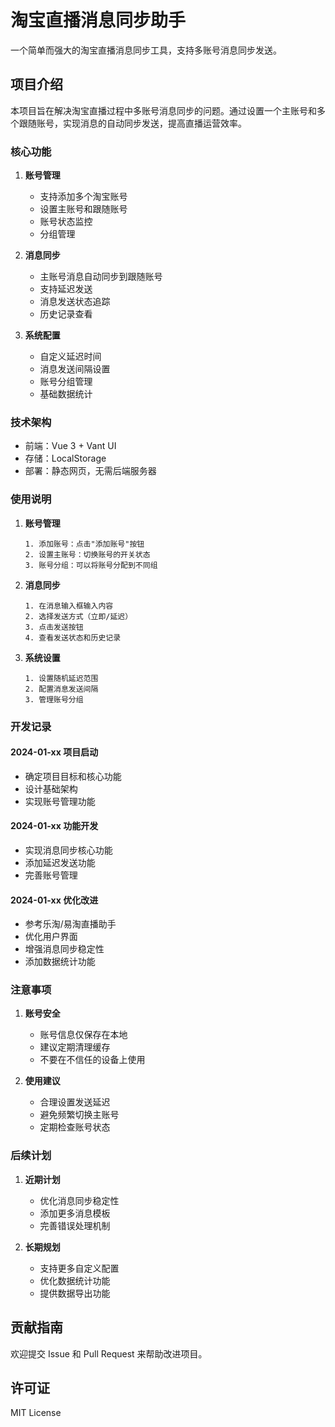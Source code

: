 # 淘宝直播消息同步助手

一个简单而强大的淘宝直播消息同步工具，支持多账号消息同步发送。

## 项目介绍

本项目旨在解决淘宝直播过程中多账号消息同步的问题。通过设置一个主账号和多个跟随账号，实现消息的自动同步发送，提高直播运营效率。

### 核心功能

1. **账号管理**
   - 支持添加多个淘宝账号
   - 设置主账号和跟随账号
   - 账号状态监控
   - 分组管理

2. **消息同步**
   - 主账号消息自动同步到跟随账号
   - 支持延迟发送
   - 消息发送状态追踪
   - 历史记录查看

3. **系统配置**
   - 自定义延迟时间
   - 消息发送间隔设置
   - 账号分组管理
   - 基础数据统计

### 技术架构

- 前端：Vue 3 + Vant UI
- 存储：LocalStorage
- 部署：静态网页，无需后端服务器

### 使用说明

1. **账号管理**
   ```
   1. 添加账号：点击"添加账号"按钮
   2. 设置主账号：切换账号的开关状态
   3. 账号分组：可以将账号分配到不同组
   ```

2. **消息同步**
   ```
   1. 在消息输入框输入内容
   2. 选择发送方式（立即/延迟）
   3. 点击发送按钮
   4. 查看发送状态和历史记录
   ```

3. **系统设置**
   ```
   1. 设置随机延迟范围
   2. 配置消息发送间隔
   3. 管理账号分组
   ```

### 开发记录

#### 2024-01-xx 项目启动
- 确定项目目标和核心功能
- 设计基础架构
- 实现账号管理功能

#### 2024-01-xx 功能开发
- 实现消息同步核心功能
- 添加延迟发送功能
- 完善账号管理

#### 2024-01-xx 优化改进
- 参考乐淘/易淘直播助手
- 优化用户界面
- 增强消息同步稳定性
- 添加数据统计功能

### 注意事项

1. **账号安全**
   - 账号信息仅保存在本地
   - 建议定期清理缓存
   - 不要在不信任的设备上使用

2. **使用建议**
   - 合理设置发送延迟
   - 避免频繁切换主账号
   - 定期检查账号状态

### 后续计划

1. **近期计划**
   - 优化消息同步稳定性
   - 添加更多消息模板
   - 完善错误处理机制

2. **长期规划**
   - 支持更多自定义配置
   - 优化数据统计功能
   - 提供数据导出功能

## 贡献指南

欢迎提交 Issue 和 Pull Request 来帮助改进项目。

## 许可证

MIT License 